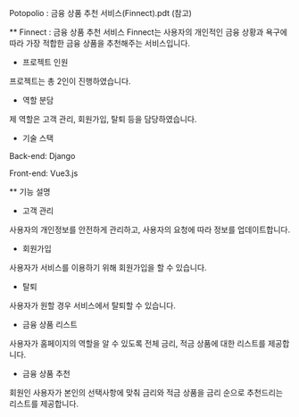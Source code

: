 Potopolio : 금융 상품 추천 서비스(Finnect).pdt (참고)

** Finnect : 금융 상품 추천 서비스
Finnect는 사용자의 개인적인 금융 상황과 욕구에 따라 가장 적합한 금융 상품을 추천해주는 서비스입니다.

* 프로젝트 인원

프로젝트는 총 2인이 진행하였습니다.

* 역할 분담

제 역할은 고객 관리, 회원가입, 탈퇴 등을 담당하였습니다.

* 기술 스택

Back-end: Django

Front-end: Vue3.js

** 기능 설명

* 고객 관리

사용자의 개인정보를 안전하게 관리하고, 사용자의 요청에 따라 정보를 업데이트합니다.

* 회원가입

사용자가 서비스를 이용하기 위해 회원가입을 할 수 있습니다.

* 탈퇴

사용자가 원할 경우 서비스에서 탈퇴할 수 있습니다.

* 금융 상품 리스트

사용자가 홈페이지의 역할을 알 수 있도록 전체 금리, 적금 상품에 대한 리스트를 제공합니다.

* 금융 상품 추천

회원인 사용자가 본인의 선택사항에 맞춰 금리와 적금 상품을 금리 순으로 추천드리는 리스트를 제공합니다.
